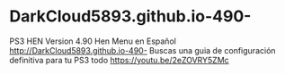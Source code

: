 # DarkCloud5893.github.io-490-
PS3 HEN Version 4.90 Hen 
Menu en Español http://DarkCloud5893.github.io-490-
Buscas una guia de configuración definitiva para tu PS3 todo
https://youtu.be/2eZOVRY5ZMc
